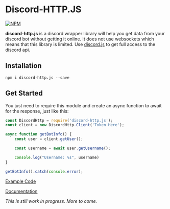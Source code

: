 # Discord-HTTP.JS

[![NPM](https://nodei.co/npm/discord-http.js.png)](https://nodei.co/npm/discord-http.js/)

**discord-http.js** is a discord wrapper library will help you get data from your discord bot without getting it online. 
It does not use websockets which means that this library is limited. Use [discord.js](https://discord.js.org) 
to get full access to the discord api.

## Installation

`npm i discord-http.js --save`

## Get Started


You just need to require this module and create an async function to await for the response, just like this:
```javascript
const DiscordHttp = require('discord-http.js');
const client = new DiscordHttp.Client('Token Here');

async function getBotInfo() {
    const user = client.getUser();

    const username = await user.getUsername();

    console.log("Username: %s", username)
}

getBotInfo().catch(console.error);
```

[Example Code](https://github.com/Jacxk/discord-http.js/blob/master/test/test.js)

[Documentation](https://jacxk.github.io/discord-http.js/)

*This is still work in progress. More to come.*
